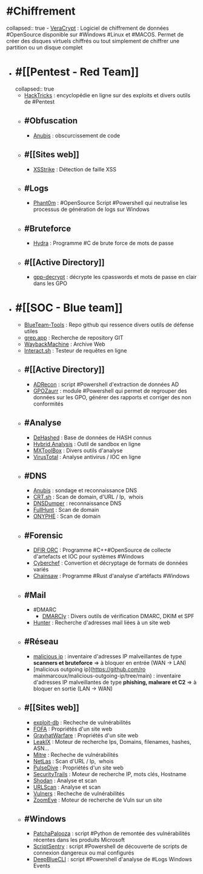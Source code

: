 # #Chiffrement
collapsed:: true
	- [VeraCrypt](https://veracrypt.fr/en/Home.html) : Logiciel de chiffrement de données #OpenSource disponible sur #Windows #Linux et #MACOS. Permet de créer des disques virtuels chiffrés ou tout simplement de chiffrer une partition ou un disque complet
- # #[[Pentest - Red Team]]
  collapsed:: true
	- [HackTricks](https://book.hacktricks.xyz/welcome/readme) : encyclopédie en ligne sur des exploits et divers outils de #Pentest
	- ## #Obfuscation
		- [Anubis](https://github.com/0sir1ss/Anubis) : obscurcissement de code
	- ## #[[Sites web]]
		- [XSStrike](https://github.com/s0md3v/XSStrike) : Détection de faille XSS
	- ## #Logs
		- [Phant0m](https://github.com/olafhartong/Invoke-Phant0m/tree/master) : #OpenSource Script #Powershell qui neutralise les processus de génération de logs sur Windows
	- ## #Bruteforce
		- [Hydra](https://github.com/vanhauser-thc/thc-hydra) : Programme #C de brute force de mots de passe
	- ## #[[Active Directory]]
		- [gpp-decrypt](https://github.com/t0thkr1s/gpp-decrypt) : décrypte les cpasswords et mots de passe en clair dans les GPO
- # #[[SOC - Blue team]]
	- [BlueTeam-Tools](https://github.com/A-poc/BlueTeam-Tools) : Repo github qui ressence divers outils de défense utiles
	- [grep.app](https://grep.app/) : Recherche de repository GIT
	- [WaybackMachine](https://archive.org/web/) : Archive Web
	- [Interact.sh](https://app.interactsh.com/#/) : Testeur de requêtes en ligne
	- ## #[[Active Directory]]
		- [ADRecon](https://github.com/sense-of-security/ADRecon) : script #Powershell d'extraction de données AD
		- [GPOZaurr](https://github.com/EvotecIT/GPOZaurr) : module #Powershell qui permet de regrouper des données sur les GPO, générer des rapports et corriger des non conformités
	- ## #Analyse
		- [DeHashed](https://www.dehashed.com) : Base de données de HASH connus
		- [Hybrid Analysis](https://www.hybrid-analysis.com/) : Outil de sandbox en ligne
		- [MXToolBox](https://mxtoolbox.com) : Divers outils d'analyse
		- [VirusTotal](https://github.com/ventoy/Ventoy) : Analyse antivirus / IOC en ligne
	- ## #DNS
		- [Anubis](https://github.com/jonluca/Anubis) : sondage et reconnaissance DNS
		- [CRT.sh](https://crt.sh/) : Scan de domain, d'URL / Ip,  whois
		- [DNSDumper](https://dnsdumpster.com/) : reconnaissance DNS
		- [FullHunt](https://fullhunt.io/) : Scan de domain
		- [ONYPHE](https://www.onyphe.io/) : Scan de domain
	- ## #Forensic
		- [DFIR ORC](https://github.com/DFIR-ORC/dfir-orc) : Programme #C++#OpenSource de collecte d'artefacts et IOC pour systèmes #Windows
		- [Cyberchef](https://gchq.github.io/CyberChef) : Convertion et décryptage de formats de données variés
		- [Chainsaw](https://github.com/WithSecureLabs/chainsaw) : Programme #Rust d'analyse d'artéfacts #Windows
	- ## #Mail
		- #DMARC
			- [DMARCly](https://dmarcly.com/tools/) : Divers outils de vérification DMARC, DKIM et SPF
		- [Hunter](https://hunter.io/) : Recherche d'adresses mail liées à un site web
	- ## #Réseau
		- [malicious ip](https://github.com/romainmarcoux/malicious-ip/) : inventaire d'adresses IP malveillantes de type **scanners et bruteforce** => à bloquer en entrée (WAN -> LAN)
		- [malicious outgoing ip](https://github.com/ro mainmarcoux/malicious-outgoing-ip/tree/main) : inventaire d'adresses IP malveillantes de type **phishing, malware et C2** => à bloquer en sortie (LAN -> WAN)
	- ## #[[Sites web]]
		- [exploit-db](https://www.exploit-db.com) : Recheche de vulnérabilités
		- [FOFA](https://en.fofa.info) : Propriétés d'un site web
		- [GrayhatWarfare](https://buckets.grayhatwarfare.com) : Propriétés d'un site web
		- [LeakIX](https://leakix.net) : Moteur de recherche Ips, Domains, filenames, hashes, ASN…
		- [Mitre](https://cve.mitre.org) : Recheche de vulnérabilités
		- [NetLas](https://app.netlas.io/) : Scan d'URL / Ip,  whois
		- [PulseDive](https://pulsedive.com) : Propriétés d'un site web
		- [SecurityTrails](https://securitytrails.com) : Moteur de recherche IP, mots clés, Hostname
		- [Shodan](https://www.shodan.io/) : Analyse et scan
		- [URLScan](https://urlscan.io/) : Analyse et scan
		- [Vulners](https://vulners.com) : Recheche de vulnérabilités
		- [ZoomEye](https://www.zoomeye.org) : Moteur de recherche de Vuln sur un site
	- ## #Windows
		- [PatchaPalooza](https://github.com/xaitax/PatchaPalooza) : script #Python de remontée des vulnérabilités récentes dans les produits Microsoft
		- [ScriptSentry](https://github.com/techspence/ScriptSentry) : script #Powershell de découverte de scripts de connexion dangereux ou mal configurés
		- [DeepBlueCLI](https://github.com/sans-blue-team/DeepBlueCLI) : script #Powershell d'analyse de #Logs Windows Events